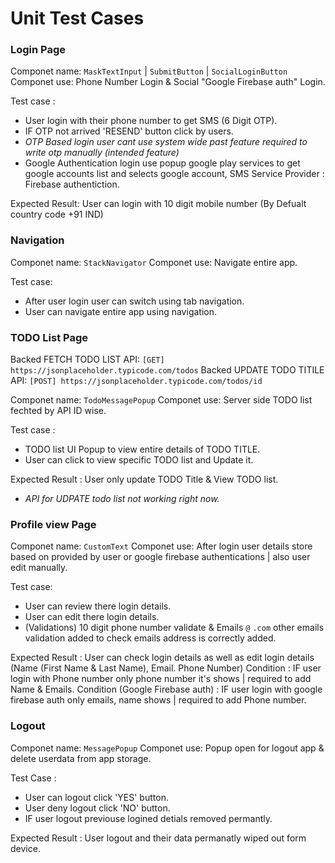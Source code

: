 # Unit Test Cases
 
### Login Page

Componet name: ```MaskTextInput``` | ```SubmitButton``` | ```SocialLoginButton``` 
Componet use: Phone Number Login & Social "Google Firebase auth" Login.

Test case :
- User login with their phone number to get SMS (6 Digit OTP).
- IF OTP not arrived 'RESEND' button click by users.
- *OTP Based login user cant use system wide past feature required to write otp manually (intended feature)*
- Google Authentication login use popup google play services to get google accounts list and selects google account, SMS Service Provider : Firebase authentiction. 

Expected Result: User can login with 10 digit mobile number (By Defualt country code +91 IND)

### Navigation
Componet name: ```StackNavigator``` 
Componet use: Navigate entire app.

Test case: 
- After user login user can switch using tab navigation.
- User can navigate entire app using navigation.

### TODO List Page
Backed FETCH TODO LIST API: ```[GET] https://jsonplaceholder.typicode.com/todos```
Backed UPDATE TODO TITILE API: ```[POST] https://jsonplaceholder.typicode.com/todos/id```

Componet name: ```TodoMessagePopup``` 
Componet use: Server side TODO list fechted by API ID wise.

Test case : 
- TODO list UI Popup to view entire details of TODO TITLE.
- User can click to view specific TODO list and Update it.

Expected Result : User only update TODO Title & View TODO list.
- *API for UDPATE todo list not working right now.*

### Profile view Page

Componet name: ```CustomText``` 
Componet use: After login user details store based on provided by user or google firebase authentications | also user edit manually.

Test case:
- User can review there login details. 
- User can edit there login details. 
- (Validations) 10 digit phone number validate & Emails ```@``` ````.com```` other emails validation added to check emails address is correctly added.


Expected Result : User can check login details as well as edit login details (Name (First Name & Last Name), Email. Phone Number)
Condition : IF user login with Phone number only phone number it's shows | required to add Name & Emails.
Condition (Google Firebase auth) : IF user login with google firebase auth only emails, name shows | required to add Phone number.

### Logout

Componet name: ```MessagePopup``` 
Componet use: Popup open for logout app & delete userdata from app storage.

Test Case :
- User can logout click 'YES' button.
- User deny logout click 'NO' button.
- IF user logout previouse logined detials removed permantly.

Expected Result : User logout and their data permanatly wiped out form device.
